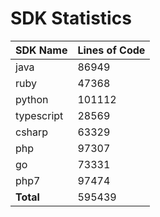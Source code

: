 # SDK Statistics

| SDK Name | Lines of Code |
| -------- | ------------- |
| java | 86949 |
| ruby | 47368 |
| python | 101112 |
| typescript | 28569 |
| csharp | 63329 |
| php | 97307 |
| go | 73331 |
| php7 | 97474 |
| **Total** | 595439 |
